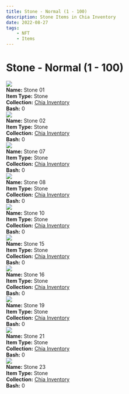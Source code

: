 ```yaml
---
title: Stone - Normal (1 - 100)
description: Stone Items in Chia Inventory
date: 2022-08-27
tags:
    - NFT
    - Items
---
```


# Stone - Normal (1 - 100)
<div class="item_thumbnail">
<img loading="lazy" src="https://djxxkjx52yigcm7sorhjvkr2xrtestgpddftrhd5pwwfuuvp.arweave.net/Gm9_1Jv3W_EGEz8nROmqo6vGZJTM8YyzicfX2sWlKvE"><br/>
<div><strong>Name:</strong> Stone 01</div>
<div><strong>Item Type:</strong> Stone</div>
<div><strong>Collection:</strong> <a href="https://www.spacescan.io/xch/nft/collection/col16fpva26fhdjp2echs3cr7c30gzl7qe67hu9grtsjcqldz354asjsyzp6wx">Chia Inventory</a></div>
<div><strong>Bash:</strong> 0</div>
</div>
<div class="item_thumbnail">
<img loading="lazy" src="https://tse2buqmvjecgofpixjezdzkpddbqtcnrzdjditi4txhvuq.arweave.net/nImg0gyqSCM4_r0XSTI8qeM_Y--YTE2ORpGiaOTuetI"><br/>
<div><strong>Name:</strong> Stone 02</div>
<div><strong>Item Type:</strong> Stone</div>
<div><strong>Collection:</strong> <a href="https://www.spacescan.io/xch/nft/collection/col16fpva26fhdjp2echs3cr7c30gzl7qe67hu9grtsjcqldz354asjsyzp6wx">Chia Inventory</a></div>
<div><strong>Bash:</strong> 0</div>
</div>
<div class="item_thumbnail">
<img loading="lazy" src="https://or6t2cedelnjo3b4uddliinfe6tj3jz664nkw3mhzvdbjv6ihfma.arweave.net/dH09CIMi2pdsPKDGtCGlJ6adpz73Gqtth81GFNfIOVg"><br/>
<div><strong>Name:</strong> Stone 07</div>
<div><strong>Item Type:</strong> Stone</div>
<div><strong>Collection:</strong> <a href="https://www.spacescan.io/xch/nft/collection/col16fpva26fhdjp2echs3cr7c30gzl7qe67hu9grtsjcqldz354asjsyzp6wx">Chia Inventory</a></div>
<div><strong>Bash:</strong> 0</div>
</div>
<div class="item_thumbnail">
<img loading="lazy" src="https://ctxekgklf2tajkcmjc5xlupo2eixxoyrcy6q4gybwflrj444ma.arweave.net/FO5FGUsupg_SoTEi7ddHu0RF7uxEWPQ4bAbFXFPOcYA"><br/>
<div><strong>Name:</strong> Stone 08</div>
<div><strong>Item Type:</strong> Stone</div>
<div><strong>Collection:</strong> <a href="https://www.spacescan.io/xch/nft/collection/col16fpva26fhdjp2echs3cr7c30gzl7qe67hu9grtsjcqldz354asjsyzp6wx">Chia Inventory</a></div>
<div><strong>Bash:</strong> 0</div>
</div>
<div class="item_thumbnail">
<img loading="lazy" src="https://itcwhnfjgrhqslfiiaeie73cmcucqjoekb3qqlt5ietbrw4j.arweave.net/RMVjtKk0TwksqEA_Ign-9iYKgoJcRQdwgufUEmGNuJI"><br/>
<div><strong>Name:</strong> Stone 10</div>
<div><strong>Item Type:</strong> Stone</div>
<div><strong>Collection:</strong> <a href="https://www.spacescan.io/xch/nft/collection/col16fpva26fhdjp2echs3cr7c30gzl7qe67hu9grtsjcqldz354asjsyzp6wx">Chia Inventory</a></div>
<div><strong>Bash:</strong> 0</div>
</div>
<div class="item_thumbnail">
<img loading="lazy" src="https://lpkqufnagvdm3fnyzcgg7hhlnbrowhjj5vbi3goptubly7i7fxdq.arweave.net/W9UKFaA1Rs2VuMiMb5zraGLrHSntQo2Zz50CvH0fLcc"><br/>
<div><strong>Name:</strong> Stone 15</div>
<div><strong>Item Type:</strong> Stone</div>
<div><strong>Collection:</strong> <a href="https://www.spacescan.io/xch/nft/collection/col16fpva26fhdjp2echs3cr7c30gzl7qe67hu9grtsjcqldz354asjsyzp6wx">Chia Inventory</a></div>
<div><strong>Bash:</strong> 0</div>
</div>
<div class="item_thumbnail">
<img loading="lazy" src="https://ad7qwazr4vl5jiooup23opifhu3n2n4wbjdb62aplxss5622vu.arweave.net/AP8-LAzHlV9ShzqP1tz0FPTbdN5YKRh9oD13lLvtarQ"><br/>
<div><strong>Name:</strong> Stone 16</div>
<div><strong>Item Type:</strong> Stone</div>
<div><strong>Collection:</strong> <a href="https://www.spacescan.io/xch/nft/collection/col16fpva26fhdjp2echs3cr7c30gzl7qe67hu9grtsjcqldz354asjsyzp6wx">Chia Inventory</a></div>
<div><strong>Bash:</strong> 0</div>
</div>
<div class="item_thumbnail">
<img loading="lazy" src="https://mccgdudvdfzs5iedw56cfmckefqn4zgyg2u5tgdvo7kgehcy.arweave.net/YIRh0HUZcy6gg7d8IrBKIW--DeZNg2qdmY-dXfUYhxY"><br/>
<div><strong>Name:</strong> Stone 19</div>
<div><strong>Item Type:</strong> Stone</div>
<div><strong>Collection:</strong> <a href="https://www.spacescan.io/xch/nft/collection/col16fpva26fhdjp2echs3cr7c30gzl7qe67hu9grtsjcqldz354asjsyzp6wx">Chia Inventory</a></div>
<div><strong>Bash:</strong> 0</div>
</div>
<div class="item_thumbnail">
<img loading="lazy" src="https://x2t7glnx7evx2igefxycenorvzzebsb5mkm3pxb7tdolsc2r.arweave.net/v_qfzLbf5K3-0gxC3wIjXRrnJAyD1imbfcP5jcuQtR8"><br/>
<div><strong>Name:</strong> Stone 21</div>
<div><strong>Item Type:</strong> Stone</div>
<div><strong>Collection:</strong> <a href="https://www.spacescan.io/xch/nft/collection/col16fpva26fhdjp2echs3cr7c30gzl7qe67hu9grtsjcqldz354asjsyzp6wx">Chia Inventory</a></div>
<div><strong>Bash:</strong> 0</div>
</div>
<div class="item_thumbnail">
<img loading="lazy" src="https://tpiovso3m7fmgvftuucwpeorkc7c24l3f6socxgngltgokx3iu.arweave.net/m9DqydtnysNUs6UFZ5HRUL4tcXs_vpOFczTLmZyr7RU"><br/>
<div><strong>Name:</strong> Stone 23</div>
<div><strong>Item Type:</strong> Stone</div>
<div><strong>Collection:</strong> <a href="https://www.spacescan.io/xch/nft/collection/col16fpva26fhdjp2echs3cr7c30gzl7qe67hu9grtsjcqldz354asjsyzp6wx">Chia Inventory</a></div>
<div><strong>Bash:</strong> 0</div>
</div>

